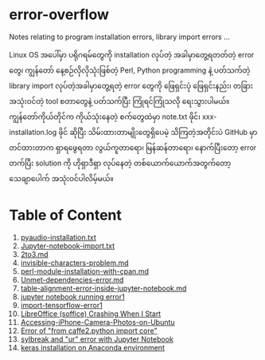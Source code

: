 # error-overflow
Notes relating to program installation errors, library import errors ...

Linux OS အပေါ်မှာ ပရိုဂရမ်တွေကို installation လုပ်တဲ့ အခါမှာတွေ့ရတတ်တဲ့ error တွေ၊ ကျွန်တော် နေ့စဉ်လိုလိုသုံးဖြစ်တဲ့ Perl, Python programming နဲ့ ပတ်သက်တဲ့ library import  လုပ်တဲ့အခါမှာတွေ့ရတဲ့ error တွေကို ဖြေရှင်းပုံ ဖြေရှင်းနည်း၊ တခြား အသုံးဝင်တဲ့ tool စတာတွေနဲ့ ပတ်သက်ပြီး ကြုံရင်ကြုံသလို ရေးသွားပါမယ်။ ကျွန်တော်ကိုယ်တိုင်က ကိုယ်သုံးနေတဲ့ စက်တွေထဲမှာ note.txt ဖိုင်၊ xxx-installation.log ဖိုင် ဆိုပြီး သိမ်းထားတာမျိုးတွေရှိပေမဲ့ သိကြတဲ့အတိုင်းပဲ GitHub မှာတင်ထားတာက ရှာရဖွေရတာ လွယ်ကူတာရော၊ မြန်ဆန်တာရော၊ နောက်ပြီးတော့ error တက်ပြီး solution ကို ဟိုရှာဒီရှာ လုပ်နေတဲ့ တစ်ယောက်ယောက်အတွက်တော့ သေချာပေါက် အသုံးဝင်ပါလိမ့်မယ်။  

# Table of Content  

1. [pyaudio-installation.txt](https://github.com/ye-kyaw-thu/error-overflow/blob/master/pyaudio-installation.txt)
2. [Jupyter-notebook-import.txt](https://github.com/ye-kyaw-thu/error-overflow/blob/master/Jupyter-notebook-import.txt)	
3. [2to3.md](https://github.com/ye-kyaw-thu/error-overflow/blob/master/2to3.md)  
4. [invisible-characters-problem.md](https://github.com/ye-kyaw-thu/error-overflow/blob/master/invisible-characters-problem.md)
5. [perl-module-installation-with-cpan.md](https://github.com/ye-kyaw-thu/error-overflow/blob/master/perl-module-installation-with-cpan.md)
6. [Unmet-dependencies-error.md](https://github.com/ye-kyaw-thu/error-overflow/blob/master/Unmet-dependencies-error.md)
7. [table-alignment-error-inside-jupyter-notebook.md](https://github.com/ye-kyaw-thu/error-overflow/blob/master/table-alignment-error-inside-jupyter-notebook.md)
8. [jupyter notebook running error1](https://github.com/ye-kyaw-thu/error-overflow/blob/master/jupyter-notebook-running-error.md)  
9. [import-tensorflow-error1](https://github.com/ye-kyaw-thu/error-overflow/blob/master/import-tensorflow-error.md)  
10. [LibreOffice (soffice) Crashing When I Start](https://github.com/ye-kyaw-thu/error-overflow/blob/master/soffice-crashing-at-starting-time.md)
11. [Accessing-iPhone-Camera-Photos-on-Ubuntu](https://github.com/ye-kyaw-thu/error-overflow/blob/master/Accessing-iPhone-Camera-Photos-on-Ubuntu.md)  
12. [Error of "from caffe2.python import core"](https://github.com/ye-kyaw-thu/error-overflow/blob/master/error-of-importing-caffe2.md)  
13. [sylbreak and "ur" error with Jupyter Notebook](https://github.com/ye-kyaw-thu/error-overflow/blob/master/sylbreak-and-Python-ur-error-with-JupyterNotebook.ipynb)  
14. [keras installation on Anaconda environment](https://github.com/ye-kyaw-thu/error-overflow/blob/master/keras-installation-on-an-Anaconda-environment.md)  


